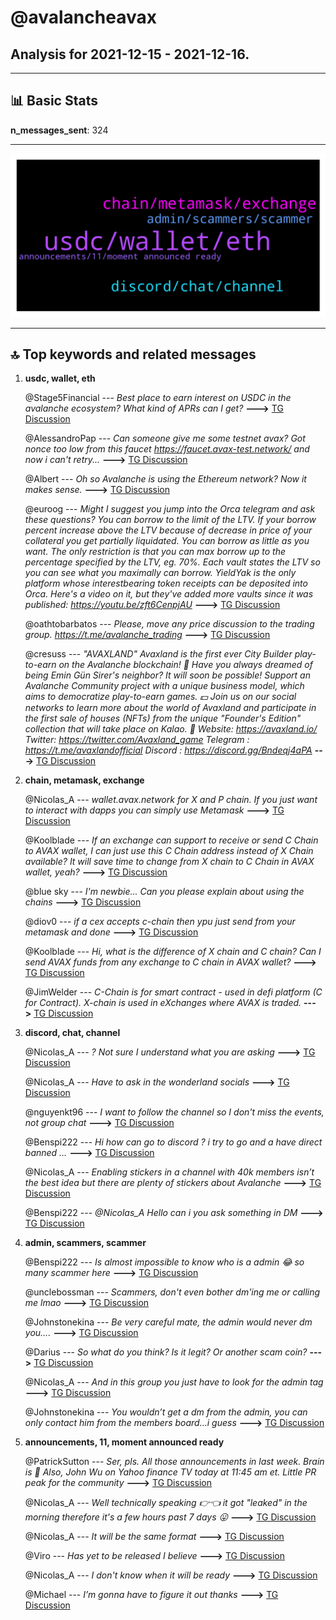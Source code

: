 # **@avalancheavax**
 ## Analysis for **2021-12-15** - **2021-12-16**.

---

## 📊 **Basic Stats**

**n_messages_sent**: 324

---
![wordcloud](avalancheavax_1Days_wordcloud.png)

---


## 🔝 **Top keywords and related messages**

1. **usdc, wallet, eth**

    @Stage5Financial --- *Best place to earn interest on USDC in the avalanche ecosystem? What kind of APRs can I get?* **--->** [TG Discussion](https://t.me/avalancheavax/313865)

    @AlessandroPap --- *Can someone give me some testnet avax? Got nonce too low from this faucet https://faucet.avax-test.network/ and now i can't retry...* **--->** [TG Discussion](https://t.me/avalancheavax/313590)

    @Albert --- *Oh so Avalanche is using the Ethereum network? Now it makes sense.* **--->** [TG Discussion](https://t.me/avalancheavax/313510)

    @euroog --- *Might I suggest you jump into the Orca telegram and ask these questions? You can borrow to the limit of the LTV. If your borrow percent increase above the LTV because of decrease in price of your collateral you get partially liquidated. You can borrow as little as you want. The only restriction is that you can max borrow up to the percentage specified by the LTV, eg. 70%. Each vault states the LTV so you can see what you maximally can borrow.  YieldYak is the only platform whose interestbearing token receipts can be deposited into Orca. Here's a video on it, but they've added more vaults since it was published: https://youtu.be/zft6CenpjAU* **--->** [TG Discussion](https://t.me/avalancheavax/313477)

    @oathtobarbatos --- *Please, move any price discussion to the trading group. https://t.me/avalanche_trading* **--->** [TG Discussion](https://t.me/avalancheavax/313726)

    @cresuss --- *"AVAXLAND"  Avaxland is the first ever City Builder play-to-earn on the Avalanche blockchain! 🔺 Have you always dreamed of being Emin Gün Sirer's neighbor? It will soon be possible!  Support an Avalanche Community project with a unique business model, which aims to democratize play-to-earn games. 💵 Join us on our social networks to learn more about the world of Avaxland and participate in the first sale of houses (NFTs) from the unique "Founder's Edition" collection that will take place on Kalao. 🏤  Website: https://avaxland.io/  Twitter: https://twitter.com/Avaxland_game Telegram : https://t.me/avaxlandofficial  Discord : https://discord.gg/Bndeqj4aPA* **--->** [TG Discussion](https://t.me/avalancheavax/313501)

2. **chain, metamask, exchange**

    @Nicolas_A --- *wallet.avax.network for X and P chain. If you just want to interact with dapps you can simply use Metamask* **--->** [TG Discussion](https://t.me/avalancheavax/313988)

    @Koolblade --- *If an exchange can support to receive or send C Chain to AVAX wallet, I can just use this C Chain address instead of X Chain available?  It will save time to change from X chain to C Chain in AVAX wallet, yeah?* **--->** [TG Discussion](https://t.me/avalancheavax/313933)

    @blue sky --- *I'm newbie... Can you please explain about using the chains* **--->** [TG Discussion](https://t.me/avalancheavax/313538)

    @diov0 --- *if a cex accepts c-chain then ypu just send from your metamask and done* **--->** [TG Discussion](https://t.me/avalancheavax/313936)

    @Koolblade --- *Hi, what is the difference of X chain and C chain?  Can I send AVAX funds from any exchange to C chain in AVAX wallet?* **--->** [TG Discussion](https://t.me/avalancheavax/313916)

    @JimWelder --- *C-Chain is for smart contract - used in defi platform (C for Contract). X-chain is used in eXchanges where AVAX is traded.* **--->** [TG Discussion](https://t.me/avalancheavax/313920)

3. **discord, chat, channel**

    @Nicolas_A --- *? Not sure I understand what you are asking* **--->** [TG Discussion](https://t.me/avalancheavax/314011)

    @Nicolas_A --- *Have to ask in the wonderland socials* **--->** [TG Discussion](https://t.me/avalancheavax/314103)

    @nguyenkt96 --- *I want to follow the channel so I don't miss the events, not group chat* **--->** [TG Discussion](https://t.me/avalancheavax/314029)

    @Benspi222 --- *Hi how can go to discord ? i try to go and a have direct banned …* **--->** [TG Discussion](https://t.me/avalancheavax/313390)

    @Nicolas_A --- *Enabling stickers in a channel with 40k members isn’t the best idea but there are plenty of stickers about Avalanche* **--->** [TG Discussion](https://t.me/avalancheavax/313741)

    @Benspi222 --- *@Nicolas_A Hello can i you ask something in DM* **--->** [TG Discussion](https://t.me/avalancheavax/313544)

4. **admin, scammers, scammer**

    @Benspi222 --- *Is almost impossible to know who is a admin 😂 so many scammer here* **--->** [TG Discussion](https://t.me/avalancheavax/313578)

    @unclebossman --- *Scammers, don't even bother dm'ing me or calling me lmao* **--->** [TG Discussion](https://t.me/avalancheavax/313471)

    @Johnstonekina --- *Be very careful mate, the admin would never dm you….* **--->** [TG Discussion](https://t.me/avalancheavax/313577)

    @Darius --- *So what do you think? Is it legit? Or another scam coin?* **--->** [TG Discussion](https://t.me/avalancheavax/313661)

    @Nicolas_A --- *And in this group you just have to look for the admin tag* **--->** [TG Discussion](https://t.me/avalancheavax/313580)

    @Johnstonekina --- *You wouldn’t get a dm from the admin, you can only contact him from the members board…i guess* **--->** [TG Discussion](https://t.me/avalancheavax/313581)

5. **announcements, 11, moment announced ready**

    @PatrickSutton --- *Ser, pls. All those announcements in last week. Brain is 💩  Also, John Wu on Yahoo finance TV today at 11:45 am et. Little PR peak for the community* **--->** [TG Discussion](https://t.me/avalancheavax/314055)

    @Nicolas_A --- *Well technically speaking 👉👈 it got "leaked" in the morning therefore it's a few hours past 7 days 😛* **--->** [TG Discussion](https://t.me/avalancheavax/314054)

    @Nicolas_A --- *It will be the same format* **--->** [TG Discussion](https://t.me/avalancheavax/313974)

    @Viro --- *Has yet to be released I believe* **--->** [TG Discussion](https://t.me/avalancheavax/313967)

    @Nicolas_A --- *I don't know when it will be ready* **--->** [TG Discussion](https://t.me/avalancheavax/313574)

    @Michael --- *I’m gonna have to figure it out  thanks* **--->** [TG Discussion](https://t.me/avalancheavax/313485)

